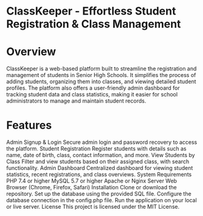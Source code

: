 # ClassKeeper -  Effortless Student Registration & Class Management


# Overview
ClassKeeper is a web-based platform built to streamline the registration and management of students in Senior High Schools. It simplifies the process of adding students, organizing them into classes, and viewing detailed student profiles. The platform also offers a user-friendly admin dashboard for tracking student data and class statistics, making it easier for school administrators to manage and maintain student records.

# Features
Admin Signup & Login
Secure admin login and password recovery to access the platform.
Student Registration
Register students with details such as name, date of birth, class, contact information, and more.
View Students by Class
Filter and view students based on their assigned class, with search functionality.
Admin Dashboard
Centralized dashboard for viewing student statistics, recent registrations, and class overviews.
System Requirements
PHP 7.4 or higher
MySQL 5.7 or higher
Apache or Nginx Server
Web Browser (Chrome, Firefox, Safari)
Installation
Clone or download the repository.
Set up the database using the provided SQL file.
Configure the database connection in the config.php file.
Run the application on your local or live server.
License
This project is licensed under the MIT License.
